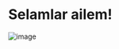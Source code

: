 # Selamlar ailem! 

![image](https://github.com/user-attachments/assets/7770c43a-aee8-49be-905b-f8eccc7eb808)
